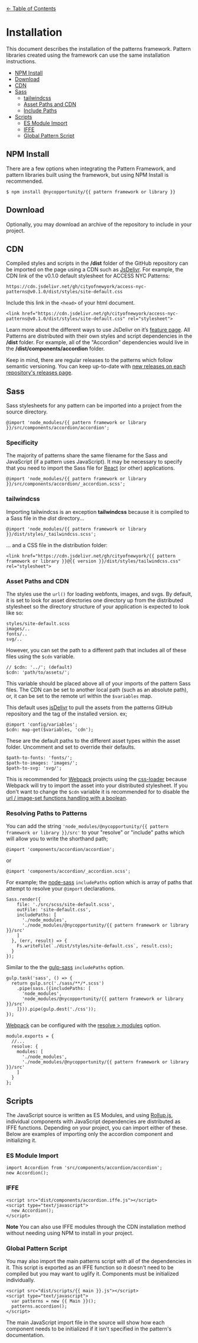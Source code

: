 [← Table of Contents](./readme.md#table-of-contents)


# Installation

This document describes the installation of the patterns framework. Pattern libraries created using the framework can use the same installation instructions.

* [NPM Install](#npm-install)
* [Download](#download)
* [CDN](#cdn)
* [Sass](#sass)
  * [tailwindcss](#tailwindcss)
  * [Asset Paths and CDN](#asset-paths-and-cdn)
  * [Include Paths](#include-paths)
* [Scripts](#scripts)
  * [ES Module Import](#es-module-import)
  * [IFFE](#iffe)
  * [Global Pattern Script](#global-pattern-script)

## NPM Install

There are a few options when integrating the Pattern Framework, and pattern libraries built using the framework, but using NPM Install is recommended.

    $ npm install @nycopportunity/{{ pattern framework or library }}

## Download

Optionally, you may download an archive of the repository to include in your project.

## CDN

Compiled styles and scripts in the **/dist** folder of the GitHub repository can be imported on the page using a CDN such as [JsDelivr](https://www.jsdelivr.com). For example, the CDN link of the v0.1.0 default stylesheet for ACCESS NYC Patterns:

    https://cdn.jsdelivr.net/gh/cityofnewyork/access-nyc-patterns@v0.1.0/dist/styles/site-default.css

Include this link in the `<head>` of your html document.

    <link href="https://cdn.jsdelivr.net/gh/cityofnewyork/access-nyc-patterns@v0.1.0/dist/styles/site-default.css" rel="stylesheet">

Learn more about the different ways to use JsDelivr on it’s [feature page](https://www.jsdelivr.com/features). All Patterns are distributed with their own styles and script dependencies in the **/dist** folder. For example, all of the "Accordion" dependencies would live in the **/dist/components/accordion** folder.

Keep in mind, there are regular releases to the patterns which follow semantic versioning. You can keep up-to-date with [new releases on each repository's releases page](https://help.github.com/en/github/receiving-notifications-about-activity-on-github/watching-and-unwatching-releases-for-a-repository).

## Sass

Sass stylesheets for any pattern can be imported into a project from the source directory.

    @import 'node_modules/{{ pattern framework or library }}/src/components/accordion/accordion';


### Specificity

The majority of patterns share the same filename for the Sass and JavaScript (if a pattern uses JavaScript). It may be necessary to specify that you need to import the Sass file for [React](https://reactjs.org/) (or other) applications.

    @import 'node_modules/{{ pattern framework or library }}/src/components/accordion/_accordion.scss';

### tailwindcss

Importing tailwindcss is an exception **tailwindcss** because it is compiled to a Sass file in the _dist_ directory...

    @import 'node_modules/{{ pattern framework or library }}/dist/styles/_tailwindcss.scss';

... and a CSS file in the distribution folder:

    <link href="https://cdn.jsdelivr.net/gh/cityofnewyork/{{ pattern framework or library }}@{{ version }}/dist/styles/tailwindcss.css" rel="stylesheet">

### Asset Paths and CDN

The styles use the `url()` for loading webfonts, images, and svgs. By default, it is set to look for asset directories one directory up from the distributed stylesheet so the directory structure of your application is expected to look like so:

    styles/site-default.scss
    images/..
    fonts/..
    svg/..

However, you can set the path to a different path that includes all of these files using the `$cdn` variable.

    // $cdn: '../'; (default)
    $cdn: 'path/to/assets/';

This variable should be placed above all of your imports of the pattern Sass files. The CDN can be set to another local path (such as an absolute path), or, it can be set to the remote url within the `$variables` map.

This default uses [jsDelivr](https://www.jsdelivr.com/) to pull the assets from the patterns GitHub repository and the tag of the installed version. ex;

    @import 'config/variables';
    $cdn: map-get($variables, 'cdn');

These are the default paths to the different asset types within the asset folder. Uncomment and set to override their defaults.

    $path-to-fonts: 'fonts/';
    $path-to-images: 'images/';
    $path-to-svg: 'svg/';

This is recommended for [Webpack](https://webpack.js.org/) projects using the [css-loader](https://webpack.js.org/loaders/css-loader) because Webpack will try to import the asset into your distributed stylesheet. If you don't want to change the `$cdn` variable it is recommended for to disable the [url / image-set functions handling with a boolean](https://webpack.js.org/loaders/css-loader/#boolean).

### Resolving Paths to Patterns

You can add the string `'node_modules/@nycopportunity/{{ pattern framework or library }}/src'` to your "resolve" or "include" paths which will allow you to write the shorthand path;

    @import 'components/accordion/accordion';

or

    @import 'components/accordion/_accordion.scss';

For example; the [node-sass](https://github.com/sass/node-sass) `includePaths` option which is array of paths that attempt to resolve your `@import` declarations.

    Sass.render({
        file: './src/scss/site-default.scss',
        outFile: 'site-default.css',
        includePaths: [
          './node_modules',
          './node_modules/@nycopportunity/{{ pattern framework or library }}/src'
        ]
      }, (err, result) => {
        Fs.writeFile(`./dist/styles/site-default.css`, result.css);
      }
    });

Similar to the the [gulp-sass](https://www.npmjs.com/package/gulp-sass) `includePaths` option.

    gulp.task('sass', () => {
      return gulp.src('./sass/**/*.scss')
        .pipe(sass.({includePaths: [
          'node_modules',
          'node_modules/@nycopportunity/{{ pattern framework or library }}/src'
        ]})).pipe(gulp.dest('./css'));
    });

[Webpack](https://webpack.js.org/) can be configured with the [resolve > modules](https://webpack.js.org/configuration/resolve/#resolvemodules) option.

    module.exports = {
      //...
      resolve: {
        modules: [
          './node_modules',
          './node_modules/@nycopportunity/{{ pattern framework or library }}/src'
        ]
      }
    };

## Scripts

The JavaScript source is written as ES Modules, and using [Rollup.js](https://rollupjs.org), individual components with JavaScript dependencies are distributed as IFFE functions. Depending on your project, you can import either of these. Below are examples of importing only the accordion component and initializing it.

### ES Module Import

    import Accordion from 'src/components/accordion/accordion';
    new Accordion();

### IFFE

    <script src="dist/components/accordion.iffe.js"></script>
    <script type="text/javascript">
      new Accordion();
    </script>

**Note** You can also use IFFE modules through the CDN installation method without needing using NPM to install in your project.

### Global Pattern Script

You may also import the main patterns script with all of the dependencies in it. This script is exported as an IFFE function so it doesn't need to be compiled but you may want to uglify it. Components must be initialized individually.

    <script src="dist/scripts/{{ main }}.js"></script>
    <script type="text/javascript">
      var patterns = new {{ Main }}();
      patterns.accordion();
    </script>

The main JavaScript import file in the source will show how each component needs to be initialized if it isn't specified in the pattern's documentation.
